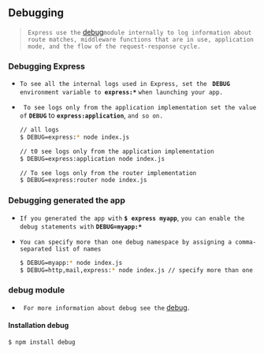 ##                                                                                                                                                                                                                                                         Debugging 

> `Express use the` [debug](https://www.npmjs.com/package/debug)`module internally to log information about route matches, middleware functions that are in use, application mode, and the flow of the request-response cycle.`





### Debugging Express 

- `To see all the internal logs used in Express, set the ` **`DEBUG`** `environment variable to `**`express:*`** `when launching your app.`

- ` To see logs only from the application implementation set the value of` **`DEBUG`** to **`express:application`**, `and so on.`

  ```sh
  // all logs
  $ DEBUG=express:* node index.js 
  
  // t0 see logs only from the application implementation 
  $ DEBUG=express:application node index.js 
  
  // To see logs only from the router implementation 
  $ DEBUG=express:router node index.js 
  ```





### Debugging  generated the app

- `If you generated the app with` **`$ express myapp`**, `you can enable the debug statements with` **`DEBUG=myapp:*`**

- `You can specify more than one debug namespace by assigning a comma-separated list of names`

  ```sh 
  $ DEBUG=myapp:* node index.js
  $ DEBUG=http,mail,express:* node index.js // specify more than one debug 
  ```







### debug module

- ` For more information about debug see the` [debug](https://www.npmjs.com/package/debug).

  

#### Installation debug 

  ```shell
  $ npm install debug
  ```